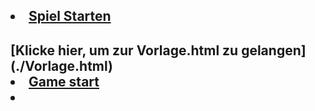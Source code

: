 
<h2>
  <li><a href="Vorlage.html">Spiel Starten</a></li>
</h2>
<h2> [Klicke hier, um zur Vorlage.html zu gelangen](./Vorlage.html)
<li><a href="Vorlage.html">Game start</a><li>
</h2>
